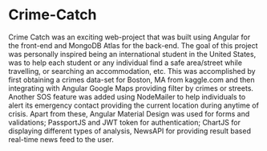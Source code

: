 # Crime-Catch

Crime Catch was an exciting web-project that was built using Angular for the front-end and MongoDB Atlas for the back-end. The goal of this project was personally inspired being an international student in the United States, was to help each student or any individual find a safe area/street while travelling, or searching an accommodation, etc. This was accomplished by first obtaining a crimes data-set for Boston, MA from kaggle.com and then integrating with Angular Google Maps providing filter by crimes or streets. Another SOS feature was added using NodeMailer to help individuals to alert its emergency contact providing the current location during anytime of crisis. Apart from these, Angular Material Design was used for forms and validations; PassportJS and JWT token for authentication; ChartJS for displaying different types of analysis, NewsAPI for providing result based real-time news feed to the user.
